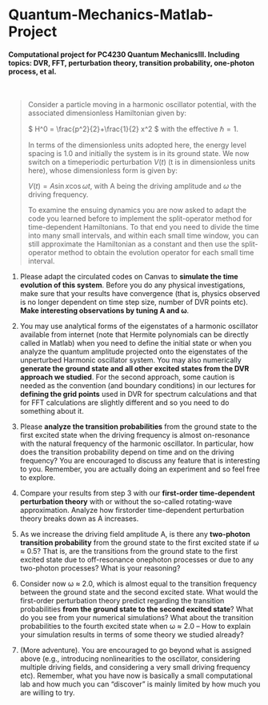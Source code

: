 # Quantum-Mechanics-Matlab-Project
#### Computational project for PC4230 Quantum MechanicsⅢ. Including topics: DVR, FFT, perturbation theory, transition probability, one-photon process, et al.

<br/>

>Consider a particle moving in a harmonic oscillator potential, with the associated dimensionless Hamiltonian given by:
>
>$` H^0 = \frac{p^2}{2}+\frac{1}{2} x^2 `$  with the effective  $`\hbar = 1`$. 
>
>In terms of the dimensionless units adopted here, the energy level spacing is 1.0 and initially the system is in its ground state. We now switch on a timeperiodic perturbation $`V(t)`$ (t is in dimensionless units here), whose dimensionless form is given by:
>
>$`V(t) = A \sin{x} \cos{\omega t}`$, with A being the driving amplitude and $`\omega`$ the driving frequency. 
>
>To examine the ensuing dynamics you are now asked to adapt the code you learned before to implement the split-operator method for time-dependent Hamiltonians. To that end you need to divide the time into many small intervals, and within each small time window, you can still approximate the Hamiltonian as a constant and then use the split-operator method to obtain the evolution operator for each small time interval.

1. Please adapt the circulated codes on Canvas to **simulate the time evolution of this system**. Before you do any physical investigations, make sure that your results have convergence (that is, physics observed is no longer dependent on time step size, number  of DVR points etc). **Make interesting observations by tuning A and ω**.

2. You may use analytical forms of the eigenstates of a harmonic oscillator available from internet (note that Hermite polynomials can be directly called in Matlab) when you need to define the initial state or when you analyze the quantum amplitude projected onto the eigenstates of the unperturbed Harmonic oscillator system. You may also numerically **generate the ground state and all other excited states from the DVR approach we studied**. For the second approach, some caution is needed as the convention (and boundary conditions) in our lectures for **defining the grid points** used in DVR for spectrum calculations and that for FFT calculations are slightly different and so you need to do something about it.

3. Please **analyze the transition probabilities** from the ground state to the first excited state when the driving frequency is almost on-resonance with the natural frequency of the harmonic oscillator. In particular, how does the transition probability depend on time and on the driving frequency? You are encouraged to discuss any feature that is interesting to you. Remember, you are actually doing an experiment and so feel free to explore.

4. Compare your results from step 3 with our **first-order time-dependent perturbation theory** with or without the so-called rotating-wave approximation. Analyze how firstorder time-dependent perturbation theory breaks down as A increases.

5. As we increase the driving field amplitude A, is there any **two-photon transition probability** from the ground state to the first excited state if ω ≈ 0.5? That is, are the transitions from the ground state to the first excited state due to off-resonance onephoton processes or due to any two-photon processes? What is your reasoning?

6. Consider now ω ≈ 2.0, which is almost equal to the transition frequency between the  ground state and the second excited state. What would the first-order perturbation theory predict regarding the transition probabilities **from the ground state to the second excited state**? What do you see from your numerical simulations? What about the transition probabilities to the fourth excited state when ω ≈ 2.0 – How to explain your simulation results in terms of some theory we studied already?

7. (More adventure). You are encouraged to go beyond what is assigned above (e.g., introducing nonlinearities to the oscillator, considering multiple driving fields, and considering a very small driving frequency etc). Remember, what you have now is basically a small computational lab and how much you can “discover” is mainly limited  by how much you are willing to try.
